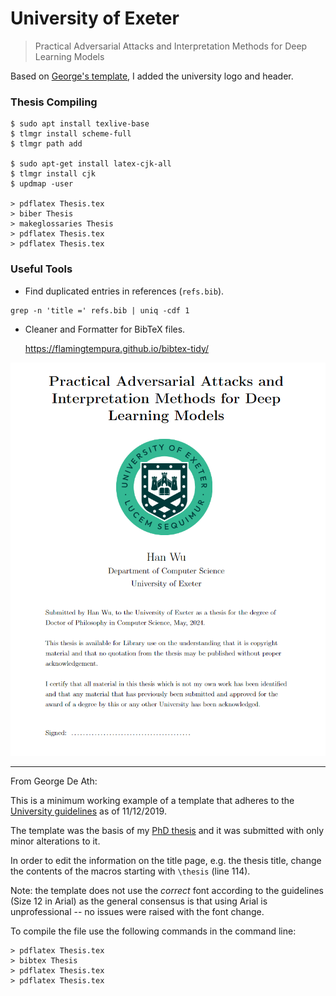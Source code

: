 # University of Exeter

> Practical Adversarial Attacks and Interpretation Methods for Deep Learning Models

Based on [George's template](https://github.com/georgedeath/University_of_Exeter_Thesis_Template), I added the university logo and header.

### Thesis Compiling

```
$ sudo apt install texlive-base
$ tlmgr install scheme-full
$ tlmgr path add

$ sudo apt-get install latex-cjk-all
$ tlmgr install cjk
$ updmap -user

> pdflatex Thesis.tex
> biber Thesis
> makeglossaries Thesis
> pdflatex Thesis.tex
> pdflatex Thesis.tex
```

### Useful Tools

- Find duplicated entries in references (`refs.bib`).

```
grep -n 'title =' refs.bib | uniq -cdf 1
```

- Cleaner and Formatter for BibTeX files.

  https://flamingtempura.github.io/bibtex-tidy/

![](overview.png)

<hr />

From George De Ath:

This is a minimum working example of a template that adheres to the
[University guidelines](http://as.exeter.ac.uk/academic-policy-standards/tqa-manual/pgr/presentationoftheses/)
as of 11/12/2019. 

The template was the basis of my 
[PhD thesis](https://ore.exeter.ac.uk/repository/handle/10871/38781) 
and it was submitted with only minor alterations to it.

In order to edit the information on the title page, e.g. the thesis title,
change the contents of the macros starting with `\thesis` (line 114).

Note: the template does not use the *correct* font according to the guidelines
(Size 12 in Arial) as the general consensus is that using Arial is 
unprofessional -- no issues were raised with the font change.

To compile the file use the following commands in the command line:
```console
> pdflatex Thesis.tex
> bibtex Thesis
> pdflatex Thesis.tex
> pdflatex Thesis.tex
```
